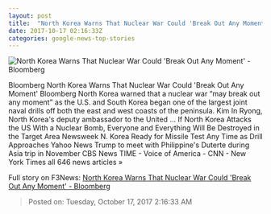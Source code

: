 ```yaml
---
layout: post
title:  "North Korea Warns That Nuclear War Could 'Break Out Any Moment' - Bloomberg"
date: 2017-10-17 02:16:33Z
categories: google-news-top-stories
---
```


![North Korea Warns That Nuclear War Could 'Break Out Any Moment' - Bloomberg](https://assets.bwbx.io/images/users/iqjWHBFdfxIU/iobavJojE2og/v0/1200x800.jpg)

Bloomberg North Korea Warns That Nuclear War Could 'Break Out Any Moment' Bloomberg North Korea warned that a nuclear war “may break out any moment” as the U.S. and South Korea began one of the largest joint naval drills off both the east and west coasts of the peninsula. Kim In Ryong, North Korea's deputy ambassador to the United ... If North Korea Attacks the US With a Nuclear Bomb, Everyone and Everything Will Be Destroyed in the Target Area Newsweek N. Korea Ready for Missile Test Any Time as Drill Approaches Yahoo News Trump to meet with Philippine's Duterte during Asia trip in November CBS News TIME - Voice of America - CNN - New York Times all 646 news articles »


Full story on F3News: [North Korea Warns That Nuclear War Could 'Break Out Any Moment' - Bloomberg](http://www.f3nws.com/n/nJrcvG)

> Posted on: Tuesday, October 17, 2017 2:16:33 AM
